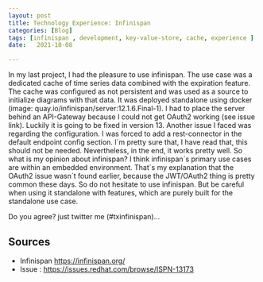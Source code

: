 ```yaml
---
layout: post
title: Technology Experience: Infinispan
categories: [Blog]
tags: [infinispan , development, key-value-store, cache, experience ]
date:   2021-10-08

---
```

In my last project, I had the pleasure to use infinispan. The use case was a dedicated cache of time series data combined with the expiration feature.
The cache was configured as not persistent and was used as a source to initialize diagrams with that data. It was deployed standalone using docker (image: quay.io/infinispan/server:12.1.6.Final-1).
I had to place the server behind an API-Gateway because I could not get OAuth2 working (see issue link). Luckily it is going to be fixed in version 13. Another issue I faced was regarding the configuration.
I was forced to add a rest-connector in the default endpoint config section. I´m pretty sure that, I have read that, this should not be needed. Nevertheless, in the end, it works pretty well.
So what is my opinion about infinispan? I think infinispan´s primary use cases are within an embedded environment.
That´s my explanation that the OAuth2 issue wasn´t found earlier, because the JWT/OAuth2 thing is pretty common these days.
So do not hesitate to use infinispan. But be careful when using it standalone with features, which are purely built for the standalone use case.

Do you agree? just twitter me (#txinfinispan)... 

## Sources

* Infinispan https://infinispan.org/
* Issue : https://issues.redhat.com/browse/ISPN-13173
